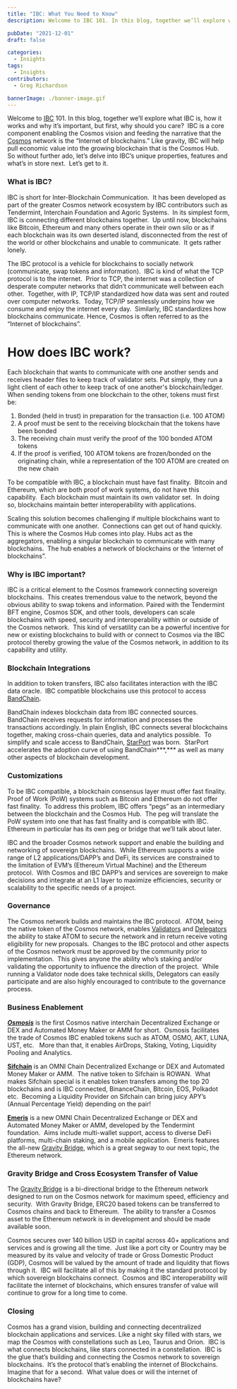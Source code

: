 ```yaml
---
title: "IBC: What You Need to Know"
description: Welcome to IBC 101. In this blog, together we’ll explore what IBC is, how it works and why it’s important, but first, why should you care?

pubDate: "2021-12-01"
draft: false

categories:
  - Insights
tags:
  - Insights
contributors:
  - Greg Richardson

bannerImage: ./banner-image.gif
---
```


Welcome to [IBC](https://ibcprotocol.org/) 101. In this blog, together we’ll explore what IBC is, how it works and why it’s important, but first, why should you care?  IBC is a core component enabling the Cosmos vision and feeding the narrative that the [Cosmos](https://v1.cosmos.network/intro) network is the “Internet of blockchains.” Like gravity, IBC will help pull economic value into the growing blockchain that is the Cosmos Hub.  So without further ado, let’s delve into IBC’s unique properties, features and what’s in store next.  Let’s get to it.

### What is IBC?

IBC is short for Inter-Blockchain Communication.  It has been developed as part of the greater Cosmos network ecosystem by IBC contributors such as Tendermint, Interchain Foundation and Agoric Systems.  In its simplest form, IBC is connecting different blockchains together.  Up until now, blockchains like Bitcoin, Ethereum and many others operate in their own silo or as if each blockchain was its own deserted island, disconnected from the rest of the world or other blockchains and unable to communicate.  It gets rather lonely.

The IBC protocol is a vehicle for blockchains to socially network (communicate, swap tokens and information).  IBC is kind of what the TCP protocol is to the internet.  Prior to TCP, the internet was a collection of desperate computer networks that didn’t communicate well between each other.  Together, with IP, TCP/IP standardized how data was sent and routed over computer networks.  Today, TCP/IP seamlessly underpins how we consume and enjoy the internet every day.  Similarly, IBC standardizes how blockchains communicate. Hence, Cosmos is often referred to as the “Internet of blockchains”.

# How does IBC work?

Each blockchain that wants to communicate with one another sends and receives header files to keep track of validator sets. Put simply, they run a light client of each other to keep track of one another's blockchain/ledger.  When sending tokens from one blockchain to the other, tokens must first be:

1.  Bonded (held in trust) in preparation for the transaction (i.e. 100 ATOM)
2.  A proof must be sent to the receiving blockchain that the tokens have been bonded
3.  The receiving chain must verify the proof of the 100 bonded ATOM tokens
4.  If the proof is verified, 100 ATOM tokens are frozen/bonded on the originating chain, while a representation of the 100 ATOM are created on the new chain

To be compatible with IBC, a blockchain must have fast finality.  Bitcoin and Ethereum, which are both proof of work systems, do not have this capability.  Each blockchain must maintain its own validator set.  In doing so, blockchains maintain better interoperability with applications.

Scaling this solution becomes challenging if multiple blockchains want to communicate with one another.  Connections can get out of hand quickly.  This is where the Cosmos Hub comes into play. Hubs act as the aggregators, enabling a singular blockchain to communicate with many blockchains.  The hub enables a network of blockchains or the ‘internet of blockchains”.

### Why is IBC important?

IBC is a critical element to the Cosmos framework connecting sovereign blockchains.  This creates tremendous value to the network, beyond the obvious ability to swap tokens and information. Paired with the Tendermint BFT engine, Cosmos SDK, and other tools, developers can scale blockchains with speed, security and interoperability within or outside of the Cosmos network.  This kind of versatility can be a powerful incentive for new or existing blockchains to build with or connect to Cosmos via the IBC protocol thereby growing the value of the Cosmos network, in addition to its capability and utility.

### Blockchain Integrations

In addition to token transfers, IBC also facilitates interaction with the IBC data oracle.  IBC compatible blockchains use this protocol to access [BandChain](https://docs.bandchain.org/whitepaper/cosmos-IBC.html)_**.**_

BandChain indexes blockchain data from IBC connected sources.  BandChain receives requests for information and processes the transactions accordingly. In plain English, IBC connects several blockchains together, making cross-chain queries, data and analytics possible.  To simplify and scale access to BandChain, [StarPort](https://starport.com/) was born.  StarPort accelerates the adoption curve of using BandChain***,*** as well as many other aspects of blockchain development.

### Customizations

To be IBC compatible, a blockchain consensus layer must offer fast finality.  Proof of Work (PoW) systems such as Bitcoin and Ethereum do not offer fast finality.  To address this problem, IBC offers “pegs” as an intermediary between the blockchain and the Cosmos Hub.  The peg will translate the PoW system into one that has fast finality and is compatible with IBC.  Ethereum in particular has its own peg or bridge that we’ll talk about later.

IBC and the broader Cosmos network support and enable the building and networking of sovereign blockchains.  While Ethereum supports a wide range of L2 applications/DAPP’s and DeFi, its services are constrained to the limitation of EVM’s (Ethereum Virtual Machine) and the Ethereum protocol.  With Cosmos and IBC DAPP’s and services are sovereign to make decisions and integrate at an L1 layer to maximize efficiencies, security or scalability to the specific needs of a project.

### Governance

The Cosmos network builds and maintains the IBC protocol.  ATOM, being the native token of the Cosmos network, enables [Validators](https://hub.cosmos.network/main/validators/validator-faq.html#what-is-a-validator) and [Delegators](https://hub.cosmos.network/main/validators/validator-faq.html#what-is-a-delegator) the ability to stake ATOM to secure the network and in return receive voting eligibility for new proposals.  Changes to the IBC protocol and other aspects of the Cosmos network must be approved by the community prior to implementation.  This gives anyone the ability who’s staking and/or validating the opportunity to influence the direction of the project.  While running a Validator node does take technical skills, Delegators can easily participate and are also highly encouraged to contribute to the governance process.

### Business Enablement

[_**Osmosis**_](https://app.osmosis.zone/) is the first Cosmos native interchain Decentralized Exchange or DEX and Automated Money Maker or AMM for short.  Osmosis facilitates the trade of Cosmos IBC enabled tokens such as ATOM, OSMO, AKT, LUNA, UST, etc.   More than that, it enables AirDrops, Staking, Voting, Liquidity Pooling and Analytics.

[**Sifchain**](https://sifchain.finance/) is an OMNI Chain Decentralized Exchange or DEX and Automated Money Maker or AMM.  The native token to Sifchain is ROWAN.  What makes Sifchain special is it enables token transfers among the top 20 blockchains and is IBC connected, BinanceChain, Bitcoin, EOS, Polkadot etc.  Becoming a Liquidity Provider on Sifchain can bring juicy APY’s (Annual Percentage Yield) depending on the pair!

[**Emeris**](https://emeris.com/) is a new OMNI Chain Decentralized Exchange or DEX and Automated Money Maker or AMM, developed by the Tendermint foundation.  Aims include multi-wallet support, access to diverse DeFi platforms, multi-chain staking, and a mobile application.  Emeris features the all-new [Gravity Bridge](https://github.com/cosmos/gravity-bridge#:~:text=Gravity%20bridge%20is%20Cosmos,chain%20and%20back%20to%20Ethereum.), which is a great segway to our next topic, the Ethereum network.

### Gravity Bridge and Cross Ecosystem Transfer of Value

The [Gravity Bridge](https://github.com/cosmos/gravity-bridge#:~:text=Gravity%20bridge%20is%20Cosmos,chain%20and%20back%20to%20Ethereum.) is a bi-directional bridge to the Ethereum network designed to run on the Cosmos network for maximum speed, efficiency and security.  With Gravity Bridge, ERC20 based tokens can be transferred to Cosmos chains and back to Ethereum.  The ability to transfer a Cosmos asset to the Ethereum network is in development and should be made available soon.

Cosmos secures over 140 billion USD in capital across 40+ applications and services and is growing all the time.  Just like a port city or Country may be measured by its value and velocity of trade or Gross Domestic Product (GDP), Cosmos will be valued by the amount of trade and liquidity that flows through it.  IBC will facilitate all of this by making it the standard protocol by which sovereign blockchains connect.  Cosmos and IBC interoperability will facilitate the internet of blockchains, which ensures transfer of value will continue to grow for a long time to come.

### Closing

Cosmos has a grand vision, building and connecting decentralized blockchain applications and services. Like a night sky filled with stars, we map the Cosmos with constellations such as Leo, Taurus and Orion.  IBC is what connects blockchains, like stars connected in a constellation.  IBC is the glue that’s building and connecting the Cosmos network to sovereign blockchains.  It’s the protocol that’s enabling the internet of Blockchains.  Imagine that for a second.  What value does or will the internet of blockchains have?
